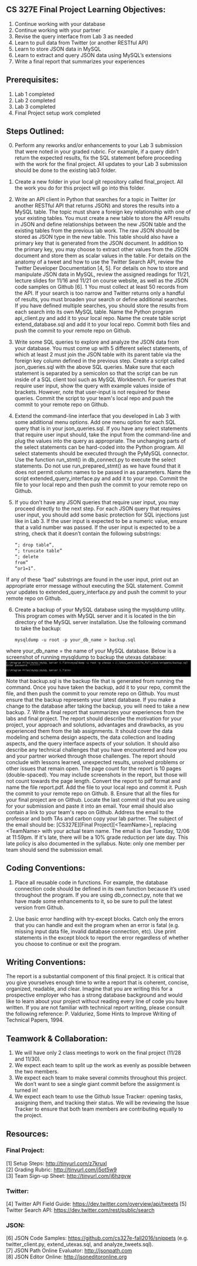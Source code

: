 ## CS 327E Final Project Learning Objectives:
1. Continue working with your database
2. Continue working with your partner
3. Revise the query interface from Lab 3 as needed
4. Learn to pull data from Twitter (or another RESTful API)
5. Learn to store JSON data in MySQL
6. Learn to extract and query JSON data using MySQL’s extensions 
7. Write a final report that summarizes your experiences

## Prerequisites:
1. Lab 1 completed
2. Lab 2 completed
3. Lab 3 completed
4. Final Project setup work completed

## Steps Outlined:
0. Perform any reworks and/or enhancements to your Lab 3 submission that were noted in your graded rubric. For example,
   if a query didn’t return the expected results, fix the SQL statement before proceeding with the work for the final
project. All updates to your Lab 3 submission should be done to the existing lab3 folder.
1. Create a new folder in your local git repository called final_project. All the work you do for this project will go
   into this folder.
2. Write an API client in Python that searches for a topic in Twitter (or another RESTful API that returns JSON) and
   stores the results into a MySQL table. The topic must share a foreign key relationship with one of your existing
tables. You must create a new table to store the API results in JSON and define relationships between the new JSON table
and the existing tables from the previous lab work. The raw JSON should be stored as JSON type in the new table. This
table should also have a primary key that is generated from the JSON document. In addition to the primary key, you may
choose to extract other values from the JSON document and store them as scalar values in the table. For details on the
anatomy of a tweet and how to use the Twitter Search API, review the Twitter Developer Documentation [4, 5]. For details
on how to store and manipulate JSON data in MySQL, review the assigned readings for 11/21, lecture slides for 11/16 and
11/21 on course website, as well as the JSON code samples on Github [6].  1 You must collect at least 50 records from
the API. If your search is too narrow and Twitter returns only a handful of results, you must broaden your search or
define additional searches. If you have defined multiple searches, you should store the results from each search into
its own MySQL table. Name the Python program api_client.py and add it to your local repo. Name the create table script
extend_database.sql and add it to your local repo. Commit both files and push the commit to your remote repo on Github.
3. Write some SQL queries to explore and analyze the JSON data from your database. You must come up with 5 different
   select statements, of which at least 2 must join the JSON table with its parent table via the foreign key column
defined in the previous step. Create a script called json_queries.sql with the above SQL queries. Make sure that each
statement is separated by a semicolon so that the script can be run inside of a SQL client tool such as MySQL Workbench.
For queries that require user input, show the query with example values inside of brackets. However, note that
user-input is not required for these queries. Commit the script to your team's local repo and push the commit to your
remote repo on Github.
4. Extend the command-line interface that you developed in Lab 3 with some additional menu options. Add one menu option
   for each SQL query that is in your json_queries.sql. If you have any select statements that require user input
should, take the input from the command-line and plug the values into the query as appropriate. The unchanging parts of
the select statements can be hard-coded into the Python program. All select statements should be executed through the
PyMySQL connector.  Use the function run_stmt() in db_connect.py to execute the select statements. Do not use
run_prepared_stmt() as we have found that it does not permit column names to be passed in as parameters. Name the script
extended_query_interface.py and add it to your repo. Commit the file to your local repo and then push the commit to your
remote repo on Github.
5. If you don’t have any JSON queries that require user input, you may proceed directly to the next step. For each JSON
   query that requires user input, you should add some basic protection for SQL injections just like in Lab 3. If the
user input is expected to be a numeric value, ensure that a valid number was passed. If the user input is expected to be
a string, check that it doesn’t contain the following substrings: 

    ~~~~~{.sql}  
    “; drop table”,   
    “; truncate table”   
    “; delete  
    from”   
    “or1=1”.    
    ~~~~~

If any of these “bad” substrings are found in the user input, print out an appropriate error message
without executing the SQL statement. Commit your updates to extended_query_interface.py and push the commit to your
remote repo on Github.

6. Create a backup of your MySQL database using the mysqldump utility. This program comes with MySQL server and it is
   located in the bin directory of the MySQL server installation. Use the following command to take the backup: 

    ~~~~~{.sh}
    mysqldump -u root -p your_db_name > backup.sql 
    ~~~~~

where your_db_name = the name of your MySQL database.  Below is a
screenshot of running mysqldump to backup the utexas database: 
![image of mysqldump example](./mysqldump.png)
Note that backup.sql is the backup file that is generated
from running the command. Once you have taken the backup, add it to your repo, commit the file, and then push the commit
to your remote repo on Github. You must ensure that the backup represents your latest database. If you make a change to
the database after taking the backup, you will need to take a new backup.
7. Write a final report that summarizes your experiences from the labs and final project. The report should describe the
   motivation for your project, your approach and solutions, advantages and drawbacks, as you experienced them from the
lab assignments. It should cover the data modeling and schema design aspects, the data collection and loading aspects,
and the query interface aspects of your solution. It should also describe any technical challenges that you have
encountered and how you and your partner worked through those challenges. The report should conclude with lessons
learned, unexpected results, unsolved problems or other issues that remain open.  The page count for the report is 10
pages (double-spaced). You may include screenshots in the report, but those will not count towards the page length.
Convert the report to pdf format and name the file report.pdf. Add the file to your local repo and commit it. Push the
commit to your remote repo on Github.
8. Ensure that all the files for your final project are on Github. Locate the last commit id that you are using for your
   submission and paste it into an email. Your email should also contain a link to your team's repo on Github. Address
the email to the professor and both TAs and carbon copy your lab partner. The subject of the email should be:
[CS327E][Final Project][\<TeamName\>], replacing \<TeamName\> with your actual team name. The email is due Tuesday, 12/06 at
11:59pm. If it's late, there will be a 10% grade reduction per late day. This late policy is also documented in the
syllabus. Note: only one member per team should send the submission email.  

## Coding Conventions:

1. Place all reusable code in functions. For example, the database connection code should be defined in its own function
   because it’s used throughout the program. If you are using db_connect.py, note that we have made some enhancements to
it, so be sure to pull the latest version from Github. 

2. Use basic error handling with try-except blocks. Catch only the errors that you can handle and exit the program when
   an error is fatal (e.g. missing input data file, invalid database connection, etc). Use print statements in the
except block to report the error regardless of whether you choose to continue or exit the program.

## Writing Conventions:

The report is a substantial component of this final project. It is critical that you give yourselves enough time to
write a report that is coherent, concise, organized, readable, and clear. Imagine that you are writing this for a
prospective employer who has a strong database background and would like to learn about your project without reading
every line of code you have written.  If you are not familiar with technical report writing, please consult the
following reference: P. Valduriez, Some Hints to Improve Writing of Technical Papers, 1994.

## Teamwork & Collaboration:

1. We will have only 2 class meetings to work on the final project (11/28 and 11/30).
2. We expect each team to split up the work as evenly as possible between the two members.
3. We expect each team to make several commits throughout this project. We don’t want to see a single giant commit
   before the assignment is turned in!
4. We expect each team to use the Github Issue Tracker: opening tasks, assigning them, and tracking their status. We
   will be reviewing the Issue Tracker to ensure that both team members are contributing equally to the project.
  
## Resources:
### Final Project:
[1] Setup Steps: http://tinyurl.com/z7kruxl  
[2] Grading Rubric: http://tinyurl.com/j5ot5w9  
[3] Team Sign-up Sheet: http://tinyurl.com/j6hzgvw  

### Twitter:
[4] Twitter API Field Guide: https://dev.twitter.com/overview/api/tweets [5] Twitter Search API: https://dev.twitter.com/rest/public/search  

### JSON:
[6] JSON Code Samples: https://github.com/cs327e-fall2016/snippets (e.g. twitter_client.py, extend_utexas.sql, and analyze_tweets.sql).  
[7] JSON Path Online Evaluator: http://jsonpath.com  
[8] JSON Editor Online: http://jsoneditoronline.org  
